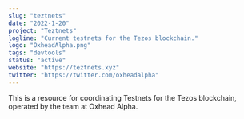 ```yaml
---
slug: "teztnets"
date: "2022-1-20"
project: "Teztnets"
logline: "Current testnets for the Tezos blockchain."
logo: "OxheadAlpha.png"
tags: "devtools"
status: "active"
website: "https://teztnets.xyz"
twitter: "https://twitter.com/oxheadalpha"
---
```


This is a resource for coordinating Testnets for the Tezos blockchain, operated by the team at Oxhead Alpha.